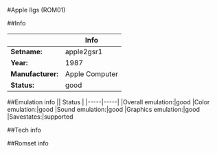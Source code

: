 #Apple IIgs (ROM01)

##Info

||Info|
|-----|-----|
|**Setname:**|apple2gsr1
|**Year:**|1987
|**Manufacturer:**|Apple Computer
|**Status:**|good

##Emulation info
|| Status |
|-----|-----|
|Overall emulation:|good
|Color emulation:|good
|Sound emulation:|good
|Graphics emulation:|good
|Savestates:|supported

##Tech info

##Romset info

<!--- START OF EDITED COMMENT DO NOT TOUCH TEXT ABOVE-->
